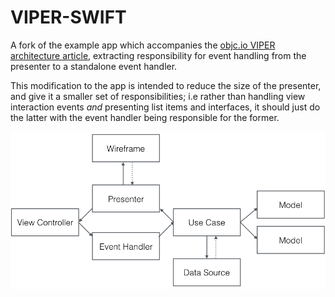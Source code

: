 VIPER-SWIFT
===========

A fork of the example app which accompanies the [objc.io VIPER architecture article](https://www.objc.io/issues/13-architecture/viper/), extracting responsibility for event handling from the presenter to a standalone event handler.

This modification to the app is intended to reduce the size of the presenter, and give it a smaller set of responsibilities; i.e rather than handling view interaction events _and_ presenting list items and interfaces, it should just do the latter with the event handler being responsible for the former.

![VIPER architecture diagram with event handler](VIPER-event.png)
